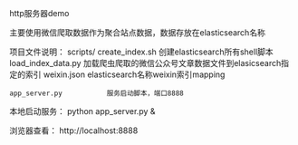 http服务器demo

主要使用微信爬取数据作为聚合站点数据，数据存放在elasticsearch名称

项目文件说明：
    scripts/
        create_index.sh     创建elasticsearch所有shell脚本
        load_index_data.py  加载爬虫爬取的微信公众号文章数据文件到elasicsearch指定的索引
        weixin.json         elasticsearch名称weixin索引mapping

    app_server.py           服务启动脚本，端口8888


本地启动服务：
    python app_server.py &


浏览器查看：
    http://localhost:8888
